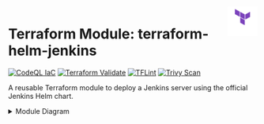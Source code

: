 <img align="right" width="60" height="60" src="images/terraform.png">

# Terraform Module: terraform-helm-jenkins

[![CodeQL IaC](https://github.com/Richard-Barrett/terraform-helm-jenkins/actions/workflows/iac-codeql.yaml/badge.svg)](https://github.com/Richard-Barrett/terraform-helm-jenkins/actions/workflows/iac-codeql.yaml)
[![Terraform Validate](https://github.com/Richard-Barrett/terraform-helm-jenkins/actions/workflows/terraform_validate.yaml/badge.svg)](https://github.com/Richard-Barrett/terraform-helm-jenkins/actions/workflows/terraform_validate.yaml)
[![TFLint](https://github.com/Richard-Barrett/terraform-helm-jenkins/actions/workflows/tflint.yaml/badge.svg)](https://github.com/Richard-Barrett/terraform-helm-jenkins/actions/workflows/tflint.yaml)
[![Trivy Scan](https://github.com/Richard-Barrett/terraform-helm-jenkins/actions/workflows/trivy.yaml/badge.svg)](https://github.com/Richard-Barrett/terraform-helm-jenkins/actions/workflows/trivy.yaml)

A reusable Terraform module to deploy a Jenkins server using the official Jenkins Helm chart.

<details>
<summary>Module Diagram</summary>

```mermaid
graph TD
    subgraph "Terraform Jenkins Helm Module"
        
        subgraph "Providers"
            A[Kubernetes Provider]
            B[Helm Provider]
        end

        subgraph "Inputs"
            C1["name<br/><small>(string)</small>"]
            C2["repository<br/><small>(string)</small>"]
            C3["chart<br/><small>(string)</small>"]
            C4["version<br/><small>(string)</small>"]
            C5["namespace<br/><small>(string)</small>"]
            C6["values<br/><small>(list(string))</small>"]
            C7["create_namespace<br/><small>(bool)</small>"]
            C8["timeout<br/><small>(number)</small>"]
            C9["atomic<br/><small>(bool)</small>"]
            C10["wait<br/><small>(bool)</small>"]
            C11["kubeconfig_path<br/><small>(string)</small>"]
        end

        subgraph "Resources"
            D[helm_release.jenkins]
        end

        subgraph "Outputs"
            E["name<br/><small>(string)</small>"]
            F["namespace<br/><small>(string)</small>"]
            G["status<br/><small>(string)</small>"]
            H["chart<br/><small>(string)</small>"]
            I["version<br/><small>(string)</small>"]
        end

        subgraph "Configuration Files"
            J[values-jenkins.yaml]
        end

    end

    %% Connections
    C1 --> D
    C2 --> D
    C3 --> D
    C4 --> D
    C5 --> D
    C6 --> J
    J --> D
    C7 --> D
    C8 --> D
    C9 --> D
    C10 --> D
    C11 --> A
    A --> D
    B --> D
    D --> E
    D --> F
    D --> G
    D --> H
    D --> I

```
</diagram>

## CICD Implementations

Below is an example of a CICD Implementation using BitBucket to call the module and Codefresh to deploy Terraform

![Image](./images/diagram.png)

## Features

- **Secure Credential Injection:** Safely manage Jenkins admin credentials using Terraform's sensitive variables.
- **Flexible Configuration:** Allow users to pass custom `values.yaml` files or inline configurations.
- **Support for Multiple Environments:** Easily manage different configurations for development, staging, and production.
- **Helm Integration:** Leverage Helm's powerful chart management capabilities for Jenkins deployments.

## Notes

For further nodes, please read [NOTES]()

WARNINGS:
- `Default Secure Values`: This module has a default values settings for passing the default password and username for Jenkins securely via Terraform so you can specify data sources.
- `The file() Function`: Reads the contents of values-jenkins-dev.yaml and passes it to the module.
- `Merging Values`: The module’s internal values-jenkins.tpl.yaml is merged with values-jenkins-dev.yaml. If there are overlapping configurations, values-jenkins-dev.yaml can override the module defaults.
- `jenkins_admin_user`: This variable must be set when invoking this terraform module either via a data source or via Environment Variables.
- `jenkins_admin_password`: This variable must be set when invoking this terraform module either via a data source or via Environment Variables.


### Environment Variables Examples

#### Using terraform.tfvars

Create a terraform.tfvars file in your environment directory to provide values.

```hcl
# environments/dev/terraform.tfvars
jenkins_admin_user     = "devadmin"
jenkins_admin_password = "SuperSecurePassword!@#"
```

- **Security Note**: Ensure that terraform.tfvars is excluded from version control by adding it to your .gitignore.

gitignore file

```bash
# environments/dev/.gitignore
terraform.tfvars
```

#### Using Environment Variables

Terraform automatically picks up variables prefixed with TF_VAR_. You can set them in your shell session.

```bash
export TF_VAR_jenkins_admin_user="devadmin"
export TF_VAR_jenkins_admin_password="SuperSecurePassword!@#"
```

- **Security Note**: Be cautious as environment variables can be exposed through process listings or shell histories. Prefer using environment variables in secure, ephemeral sessions.

#### Using a Separate Variables File

Alternatively, use a separate variables file and pass it explicitly during Terraform commands.

```bash
terraform apply -var-file="secure-variables.tfvars"
secure-variables.tfvars:
```
Or

```hcl
jenkins_admin_user     = "devadmin"
jenkins_admin_password = "SuperSecurePassword!@#"
```

- **Security Note**: Like terraform.tfvars, exclude this file from version control.

## Usage

Below are some usages that you can use to implement the module to deploy Jenkins onto Kubernetes Environments

### Basic Usage

```hcl
module "jenkins" {
  source = "git::https://github.com/Richard-Barrett/terraform-helm-jenkins.git?ref=0.1.0"

  name             = "jenkins"
  repository       = "https://charts.jenkins.io"
  chart            = "jenkins"
  version          = "3.10.1" # Specify the desired chart version
  namespace        = "jenkins"
  create_namespace = true

  values = [
    file("${path.module}/values/jenkins-vaules.yaml")
  ]

  timeout = 600
  atomic  = true
  wait    = true
}
```

### Advanced Usage

```hcl
# environments/dev/main.tf

provider "kubernetes" {
  config_path = "~/.kube/config"
}

provider "helm" {
  kubernetes {
    config_path = "~/.kube/config"
  }
}

module "jenkins" {
  source = "../../modules/terraform-jenkins" # Path to the module

  name             = "jenkins-dev"
  repository       = "https://charts.jenkins.io"
  chart            = "jenkins"
  version          = "3.10.1"
  namespace        = "jenkins-dev"
  create_namespace = true

  # ... other variables

  values = [
    templatefile("${path.module}/values/values-jenkins-dev.tpl.yaml", {
      admin_user     = data.vault_generic_secret.jenkins_dev.data["adminUser"]
      admin_password = data.vault_generic_secret.jenkins_dev.data["adminPassword"]
    }),
    file("${path.module}/values/values-jenkins-extra.yaml")
  ]

  # ... other variables
}
```

in the above you can pass the values for the `admin_user` and the `admin_password`.


### Terraform Documentation

<!-- BEGIN_TF_DOCS -->
## Requirements

| Name | Version |
|------|---------|
| <a name="requirement_terraform"></a> [terraform](#requirement\_terraform) | >= 1.0.0 |
| <a name="requirement_helm"></a> [helm](#requirement\_helm) | >= 2.0.0 |
| <a name="requirement_kubernetes"></a> [kubernetes](#requirement\_kubernetes) | >= 2.0.0 |

## Providers

| Name | Version |
|------|---------|
| <a name="provider_helm"></a> [helm](#provider\_helm) | >= 2.0.0 |

## Modules

No modules.

## Resources

| Name | Type |
|------|------|
| [helm_release.jenkins](https://registry.terraform.io/providers/hashicorp/helm/latest/docs/resources/release) | resource |

## Inputs

| Name | Description | Type | Default | Required |
|------|-------------|------|---------|:--------:|
| <a name="input_atomic"></a> [atomic](#input\_atomic) | If set, the installation process deletes the release on failure. | `bool` | `true` | no |
| <a name="input_chart"></a> [chart](#input\_chart) | The name of the Helm chart to deploy. | `string` | `"jenkins"` | no |
| <a name="input_create_namespace"></a> [create\_namespace](#input\_create\_namespace) | Whether to create the namespace if it does not exist. | `bool` | `true` | no |
| <a name="input_jenkins_admin_password"></a> [jenkins\_admin\_password](#input\_jenkins\_admin\_password) | The admin password for Jenkins. | `string` | n/a | yes |
| <a name="input_jenkins_admin_user"></a> [jenkins\_admin\_user](#input\_jenkins\_admin\_user) | The admin username for Jenkins. | `string` | `"devadmin"` | no |
| <a name="input_kubeconfig_path"></a> [kubeconfig\_path](#input\_kubeconfig\_path) | Path to the Kubernetes configuration file. | `string` | `"~/.kube/config"` | no |
| <a name="input_name"></a> [name](#input\_name) | The name of the Helm release. | `string` | `"jenkins"` | no |
| <a name="input_namespace"></a> [namespace](#input\_namespace) | The Kubernetes namespace to deploy the Helm release into. | `string` | `"jenkins"` | no |
| <a name="input_repository"></a> [repository](#input\_repository) | The Helm chart repository URL. | `string` | `"https://charts.jenkins.io"` | no |
| <a name="input_timeout"></a> [timeout](#input\_timeout) | The maximum time to wait for any individual Kubernetes operation. | `number` | `600` | no |
| <a name="input_values"></a> [values](#input\_values) | A list of values to be passed to the Helm chart. | `list(string)` | `[]` | no |
| <a name="input_version"></a> [version](#input\_version) | The version of the Helm chart to deploy. | `string` | `"3.10.1"` | no |
| <a name="input_wait"></a> [wait](#input\_wait) | If set, will wait until all resources are in a ready state before marking the release as successful. | `bool` | `true` | no |

## Outputs

| Name | Description |
|------|-------------|
| <a name="output_chart"></a> [chart](#output\_chart) | The chart that was deployed. |
| <a name="output_name"></a> [name](#output\_name) | The name of the Helm release. |
| <a name="output_namespace"></a> [namespace](#output\_namespace) | The namespace the Helm release is deployed into. |
| <a name="output_status"></a> [status](#output\_status) | The status of the Helm release. |
| <a name="output_version"></a> [version](#output\_version) | The version of the Helm chart that was deployed. |
<!-- END_TF_DOCS -->
